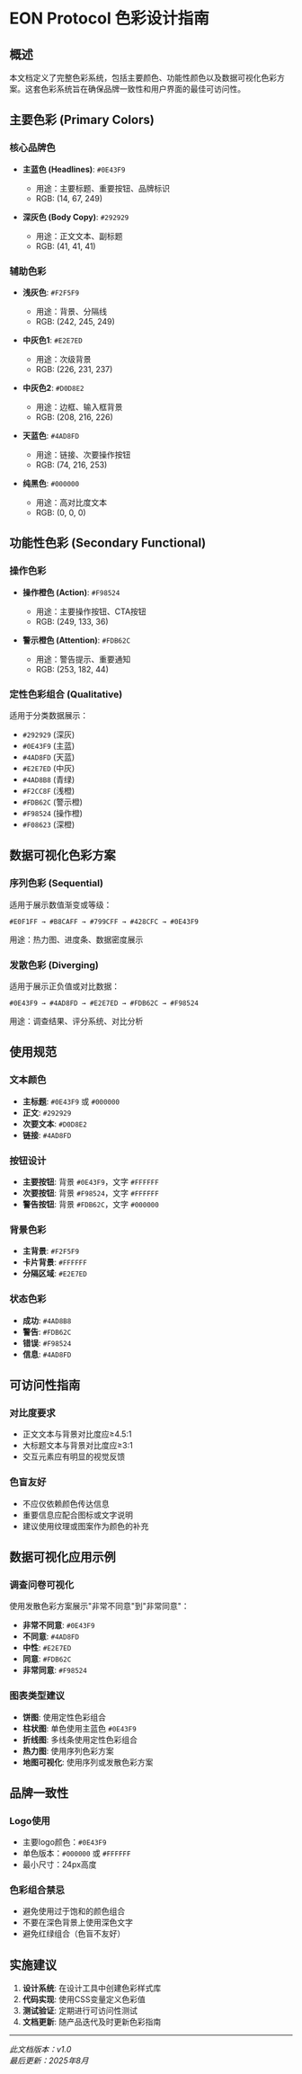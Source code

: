 # EON Protocol 色彩设计指南

## 概述

本文档定义了完整色彩系统，包括主要颜色、功能性颜色以及数据可视化色彩方案。这套色彩系统旨在确保品牌一致性和用户界面的最佳可访问性。

## 主要色彩 (Primary Colors)

### 核心品牌色
- **主蓝色 (Headlines)**: `#0E43F9`
  - 用途：主要标题、重要按钮、品牌标识
  - RGB: (14, 67, 249)

- **深灰色 (Body Copy)**: `#292929`
  - 用途：正文文本、副标题
  - RGB: (41, 41, 41)

### 辅助色彩
- **浅灰色**: `#F2F5F9`
  - 用途：背景、分隔线
  - RGB: (242, 245, 249)

- **中灰色1**: `#E2E7ED`
  - 用途：次级背景
  - RGB: (226, 231, 237)

- **中灰色2**: `#D0D8E2`
  - 用途：边框、输入框背景
  - RGB: (208, 216, 226)

- **天蓝色**: `#4AD8FD`
  - 用途：链接、次要操作按钮
  - RGB: (74, 216, 253)

- **纯黑色**: `#000000`
  - 用途：高对比度文本
  - RGB: (0, 0, 0)

## 功能性色彩 (Secondary Functional)

### 操作色彩
- **操作橙色 (Action)**: `#F98524`
  - 用途：主要操作按钮、CTA按钮
  - RGB: (249, 133, 36)

- **警示橙色 (Attention)**: `#FDB62C`
  - 用途：警告提示、重要通知
  - RGB: (253, 182, 44)

### 定性色彩组合 (Qualitative)
适用于分类数据展示：
- `#292929` (深灰)
- `#0E43F9` (主蓝)
- `#4AD8FD` (天蓝)
- `#E2E7ED` (中灰)
- `#4AD8B8` (青绿)
- `#F2CC8F` (浅橙)
- `#FDB62C` (警示橙)
- `#F98524` (操作橙)
- `#F08623` (深橙)

## 数据可视化色彩方案

### 序列色彩 (Sequential)
适用于展示数值渐变或等级：
```
#E0F1FF → #B8CAFF → #799CFF → #428CFC → #0E43F9
```
用途：热力图、进度条、数据密度展示

### 发散色彩 (Diverging)
适用于展示正负值或对比数据：
```
#0E43F9 → #4AD8FD → #E2E7ED → #FDB62C → #F98524
```
用途：调查结果、评分系统、对比分析

## 使用规范

### 文本颜色
- **主标题**: `#0E43F9` 或 `#000000`
- **正文**: `#292929`
- **次要文本**: `#D0D8E2`
- **链接**: `#4AD8FD`

### 按钮设计
- **主要按钮**: 背景 `#0E43F9`，文字 `#FFFFFF`
- **次要按钮**: 背景 `#F98524`，文字 `#FFFFFF`
- **警告按钮**: 背景 `#FDB62C`，文字 `#000000`

### 背景色彩
- **主背景**: `#F2F5F9`
- **卡片背景**: `#FFFFFF`
- **分隔区域**: `#E2E7ED`

### 状态色彩
- **成功**: `#4AD8B8`
- **警告**: `#FDB62C`
- **错误**: `#F98524`
- **信息**: `#4AD8FD`

## 可访问性指南

### 对比度要求
- 正文文本与背景对比度应≥4.5:1
- 大标题文本与背景对比度应≥3:1
- 交互元素应有明显的视觉反馈

### 色盲友好
- 不应仅依赖颜色传达信息
- 重要信息应配合图标或文字说明
- 建议使用纹理或图案作为颜色的补充

## 数据可视化应用示例

### 调查问卷可视化
使用发散色彩方案展示"非常不同意"到"非常同意"：
- **非常不同意**: `#0E43F9`
- **不同意**: `#4AD8FD`
- **中性**: `#E2E7ED`
- **同意**: `#FDB62C`
- **非常同意**: `#F98524`

### 图表类型建议
- **饼图**: 使用定性色彩组合
- **柱状图**: 单色使用主蓝色 `#0E43F9`
- **折线图**: 多线条使用定性色彩组合
- **热力图**: 使用序列色彩方案
- **地图可视化**: 使用序列或发散色彩方案

## 品牌一致性

### Logo使用
- 主要logo颜色：`#0E43F9`
- 单色版本：`#000000` 或 `#FFFFFF`
- 最小尺寸：24px高度

### 色彩组合禁忌
- 避免使用过于饱和的颜色组合
- 不要在深色背景上使用深色文字
- 避免红绿组合（色盲不友好）

## 实施建议

1. **设计系统**: 在设计工具中创建色彩样式库
2. **代码实现**: 使用CSS变量定义色彩值
3. **测试验证**: 定期进行可访问性测试
4. **文档更新**: 随产品迭代及时更新色彩指南

---

*此文档版本：v1.0*  
*最后更新：2025年8月*